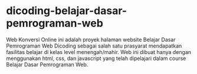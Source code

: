 # dicoding-belajar-dasar-pemrograman-web
Web Konversi Online ini adalah proyek halaman website Belajar Dasar Pemrograman Web Dicoding sebagai salah satu prasyarat mendapatkan fasilitas belajar di kelas level menengah/mahir. Web ini dibuat hanya dengan menggunakan html, css, dan javascript yang telah dipelajari dalam course Belajar Dasar Pemrograman Web.
